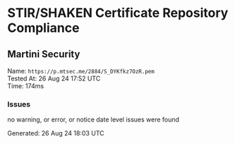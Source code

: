 # STIR/SHAKEN Certificate Repository Compliance

## Martini Security

Name: `https://p.mtsec.me/2884/S_DYKfkz7OzR.pem`\
Tested At: 26 Aug 24 17:52 UTC\
Time: 174ms

### Issues

no warning, or error, or notice date level issues were found

Generated: 26 Aug 24 18:03 UTC